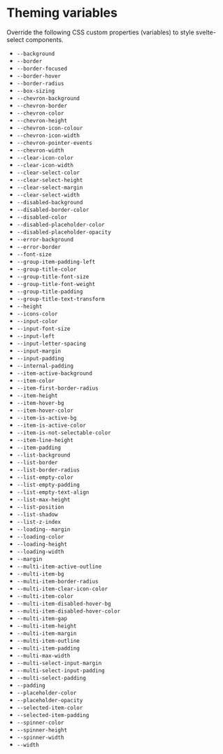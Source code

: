# Theming variables

Override the following CSS custom properties (variables) to style svelte-select components.

<!-- List start -->
- `--background`
- `--border`
- `--border-focused`
- `--border-hover`
- `--border-radius`
- `--box-sizing`
- `--chevron-background`
- `--chevron-border`
- `--chevron-color`
- `--chevron-height`
- `--chevron-icon-colour`
- `--chevron-icon-width`
- `--chevron-pointer-events`
- `--chevron-width`
- `--clear-icon-color`
- `--clear-icon-width`
- `--clear-select-color`
- `--clear-select-height`
- `--clear-select-margin`
- `--clear-select-width`
- `--disabled-background`
- `--disabled-border-color`
- `--disabled-color`
- `--disabled-placeholder-color`
- `--disabled-placeholder-opacity`
- `--error-background`
- `--error-border`
- `--font-size`
- `--group-item-padding-left`
- `--group-title-color`
- `--group-title-font-size`
- `--group-title-font-weight`
- `--group-title-padding`
- `--group-title-text-transform`
- `--height`
- `--icons-color`
- `--input-color`
- `--input-font-size`
- `--input-left`
- `--input-letter-spacing`
- `--input-margin`
- `--input-padding`
- `--internal-padding`
- `--item-active-background`
- `--item-color`
- `--item-first-border-radius`
- `--item-height`
- `--item-hover-bg`
- `--item-hover-color`
- `--item-is-active-bg`
- `--item-is-active-color`
- `--item-is-not-selectable-color`
- `--item-line-height`
- `--item-padding`
- `--list-background`
- `--list-border`
- `--list-border-radius`
- `--list-empty-color`
- `--list-empty-padding`
- `--list-empty-text-align`
- `--list-max-height`
- `--list-position`
- `--list-shadow`
- `--list-z-index`
- `--loading--margin`
- `--loading-color`
- `--loading-height`
- `--loading-width`
- `--margin`
- `--multi-item-active-outline`
- `--multi-item-bg`
- `--multi-item-border-radius`
- `--multi-item-clear-icon-color`
- `--multi-item-color`
- `--multi-item-disabled-hover-bg`
- `--multi-item-disabled-hover-color`
- `--multi-item-gap`
- `--multi-item-height`
- `--multi-item-margin`
- `--multi-item-outline`
- `--multi-item-padding`
- `--multi-max-width`
- `--multi-select-input-margin`
- `--multi-select-input-padding`
- `--multi-select-padding`
- `--padding`
- `--placeholder-color`
- `--placeholder-opacity`
- `--selected-item-color`
- `--selected-item-padding`
- `--spinner-color`
- `--spinner-height`
- `--spinner-width`
- `--width`
<!-- List end -->

